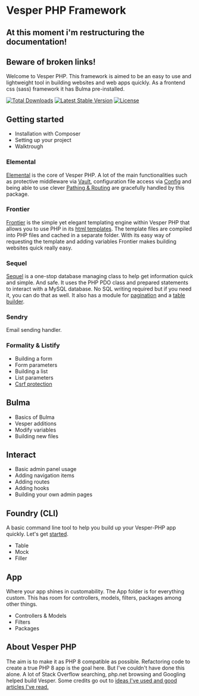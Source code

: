 # Vesper PHP Framework
## At this moment i'm restructuring the documentation!
## Beware of broken links!
Welcome to Vesper PHP. This framework is aimed to be an easy to use and lightweight tool in building websites and web apps quickly. As a frontend css (sass) framework it has Bulma pre-installed.

<a href="https://packagist.org/packages/vesperphp/package"><img src="https://img.shields.io/packagist/dt/vesperphp/elemental?style=for-the-badge" alt="Total Downloads"></a>
<a href="https://packagist.org/packages/vesperphp/package"><img src="https://img.shields.io/packagist/v/vesperphp/elemental?style=for-the-badge" alt="Latest Stable Version"></a>
<a href="https://packagist.org/packages/vesperphp/package"><img src="https://img.shields.io/packagist/l/vesperphp/elemental?style=for-the-badge" alt="License"></a>
## Getting started

- Installation with Composer
- Setting up your project
- Walktrough

### Elemental 

[Elemental](elemental/readme.md) is the core of Vesper PHP. A lot of the main functionalities such as protective middleware via [Vault](elemental/Vault.md), configuration file access via [Config](elemental/Config.md) and being able to use clever [Pathing & Routing](elemental/Path.md) are gracefully handled by this package. 

### Frontier

[Frontier](frontier/readme.md) is the simple yet elegant templating engine within Vesper PHP that allows you to use PHP in its [html templates](frontier/Views.md). The template files are compiled into PHP files and cached in a separate folder. With its easy way of requesting the template and adding variables Frontier makes building websites quick really easy.

### Sequel

[Sequel](sequel/readme.md) is a one-stop database managing class to help get information quick and simple. And safe. It uses the PHP PDO class and prepared statements to interact with a MySQL database. No SQL writing required but if you need it, you can do that as well. It also has a module for [pagination](sequel/Pagination.md) and a [table builder](sequel/Tablier.md).

### Sendry

Email sending handler.

### Formality & Listify

- Building a form
- Form parameters
- Building a list
- List parameters
- [Csrf protection](formality/Csrf.md)

## Bulma

- Basics of Bulma
- Vesper additions
- Modify variables
- Building new files

## Interact

- Basic admin panel usage
- Adding navigation items
- Adding routes
- Adding hooks
- Building your own admin pages


## Foundry (CLI)

A basic command line tool to help you build up your Vesper-PHP app quickly. Let's get [started](Foundry/readme.md).

- Table
- Mock
- Filler

## App 

Where your app shines in customability. The App folder is for everything custom. This has room for controllers, models, filters, packages among other things.

- Controllers & Models
- Filters
- Packages


## About Vesper PHP

The aim is to make it as PHP 8 compatible as possible. Refactoring code to create a true PHP 8 app is the goal here. But I've couldn't have done this alone. A lot of Stack Overflow searching, php.net browsing and Googling helped build Vesper. Some credits go out to [ideas I've used and good articles I've read.](credits.md)
